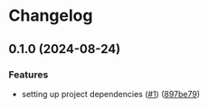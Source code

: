 # Changelog

## 0.1.0 (2024-08-24)


### Features

* setting up project dependencies ([#1](https://github.com/Stackclash/obsidian-ttrpg-audio-controller/issues/1)) ([897be79](https://github.com/Stackclash/obsidian-ttrpg-audio-controller/commit/897be796363381d0c49d25f05c616d5de1eb9b41))
